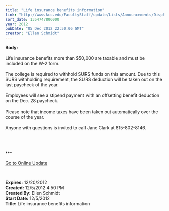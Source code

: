 ```yaml
---
title: "Life insurance benefits information"
link: "http://www.kcc.edu/FacultyStaff/update/Lists/Announcements/DispForm.aspx?ID=924"
sort_date: 1354747806000
year: 2012
pubDate: "05 Dec 2012 22:50:06 GMT"
creator: "Ellen Schmidt"
---
```


<div><b>Body:</b> <div class="ExternalClass3EAFFE6DF1A74517A8C64CFA5D744F98"><div> </div>
<div>Life insurance benefits more than $50,000 are taxable and must be included on the W-2 form. </div>
<div><br />The college is required to withhold SURS funds on this amount. Due to this SURS withholding requirement, the SURS deduction will be taken out on the last paycheck of the year. </div>
<div><br />Employees will see a stipend payment with an offsetting benefit deduction on the Dec. 28 paycheck. </div>
<div><br />Please note that income taxes have been taken out automatically over the course of the year. </div>
<div><br />Anyone with questions is invited to call Jane Clark at 815-802-8146.</div>
<div> </div>
<div> </div>
<div>
<div>
<div>
<div> </div>
<div>
<p>***</p>
<p><a href="/FacultyStaff/update/Pages/dailyupdate.aspx">Go to Online Update</a></p>
<p> </p></div></div></div></div></div></div>
<div><b>Expires:</b> 12/20/2012</div>
<div><b>Created:</b> 12/5/2012 4:50 PM</div>
<div><b>Created By:</b> Ellen Schmidt</div>
<div><b>Start Date:</b> 12/5/2012</div>
<div><b>Title:</b> Life insurance benefits information</div>
